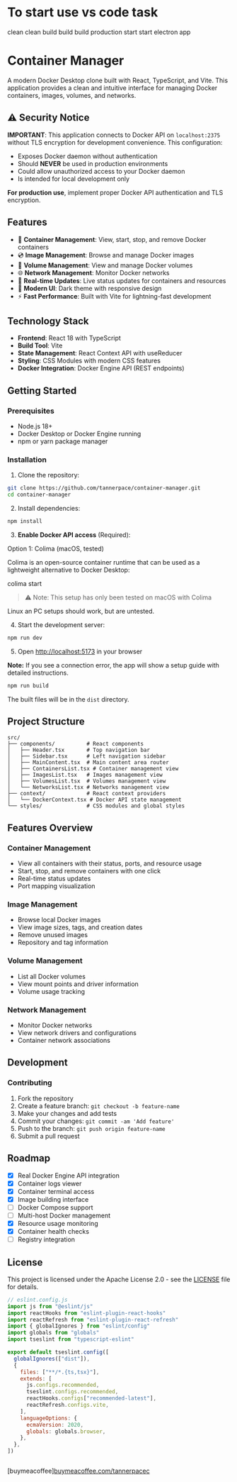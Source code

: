 # To start use vs code task

clean clean build
build build production
start start electron app

# Container Manager

A modern Docker Desktop clone built with React, TypeScript, and Vite. This application provides a clean and intuitive interface for managing Docker containers, images, volumes, and networks.

## ⚠️ Security Notice

**IMPORTANT**: This application connects to Docker API on `localhost:2375` without TLS encryption for development convenience. This configuration:

- Exposes Docker daemon without authentication
- Should **NEVER** be used in production environments
- Could allow unauthorized access to your Docker daemon
- Is intended for local development only

**For production use**, implement proper Docker API authentication and TLS encryption.

## Features

- 🐳 **Container Management**: View, start, stop, and remove Docker containers
- 💿 **Image Management**: Browse and manage Docker images
- 💾 **Volume Management**: View and manage Docker volumes
- 🌐 **Network Management**: Monitor Docker networks
- 🔄 **Real-time Updates**: Live status updates for containers and resources
- 🎨 **Modern UI**: Dark theme with responsive design
- ⚡ **Fast Performance**: Built with Vite for lightning-fast development

## Technology Stack

- **Frontend**: React 18 with TypeScript
- **Build Tool**: Vite
- **State Management**: React Context API with useReducer
- **Styling**: CSS Modules with modern CSS features
- **Docker Integration**: Docker Engine API (REST endpoints)

## Getting Started

### Prerequisites

- Node.js 18+
- Docker Desktop or Docker Engine running
- npm or yarn package manager

### Installation

1. Clone the repository:

```bash
git clone https://github.com/tannerpace/container-manager.git
cd container-manager
```

2. Install dependencies:

```bash
npm install
```

3. **Enable Docker API access** (Required):

Option 1: Colima (macOS, tested)

Colima is an open-source container runtime that can be used as a lightweight alternative to Docker Desktop:

colima start

> ⚠️ Note: This setup has only been tested on macOS with Colima

Linux an PC setups should work, but are untested.

4. Start the development server:

```bash
npm run dev
```

5. Open [http://localhost:5173](http://localhost:5173) in your browser

**Note:** If you see a connection error, the app will show a setup guide with detailed instructions.

```bash
npm run build
```

The built files will be in the `dist` directory.

## Project Structure

```
src/
├── components/          # React components
│   ├── Header.tsx       # Top navigation bar
│   ├── Sidebar.tsx      # Left navigation sidebar
│   ├── MainContent.tsx  # Main content area router
│   ├── ContainersList.tsx # Container management view
│   ├── ImagesList.tsx   # Images management view
│   ├── VolumesList.tsx  # Volumes management view
│   └── NetworksList.tsx # Networks management view
├── context/             # React context providers
│   └── DockerContext.tsx # Docker API state management
└── styles/              # CSS modules and global styles
```

## Features Overview

### Container Management

- View all containers with their status, ports, and resource usage
- Start, stop, and remove containers with one click
- Real-time status updates
- Port mapping visualization

### Image Management

- Browse local Docker images
- View image sizes, tags, and creation dates
- Remove unused images
- Repository and tag information

### Volume Management

- List all Docker volumes
- View mount points and driver information
- Volume usage tracking

### Network Management

- Monitor Docker networks
- View network drivers and configurations
- Container network associations

## Development

### Contributing

1. Fork the repository
2. Create a feature branch: `git checkout -b feature-name`
3. Make your changes and add tests
4. Commit your changes: `git commit -am 'Add feature'`
5. Push to the branch: `git push origin feature-name`
6. Submit a pull request

## Roadmap

- [x] Real Docker Engine API integration
- [x] Container logs viewer
- [x] Container terminal access
- [x] Image building interface
- [ ] Docker Compose support
- [ ] Multi-host Docker management
- [x] Resource usage monitoring
- [x] Container health checks
- [ ] Registry integration

## License

This project is licensed under the Apache License 2.0 - see the [LICENSE](LICENSE) file for details.

```js
// eslint.config.js
import js from "@eslint/js"
import reactHooks from "eslint-plugin-react-hooks"
import reactRefresh from "eslint-plugin-react-refresh"
import { globalIgnores } from "eslint/config"
import globals from "globals"
import tseslint from "typescript-eslint"

export default tseslint.config([
  globalIgnores(["dist"]),
  {
    files: ["**/*.{ts,tsx}"],
    extends: [
      js.configs.recommended,
      tseslint.configs.recommended,
      reactHooks.configs["recommended-latest"],
      reactRefresh.configs.vite,
    ],
    languageOptions: {
      ecmaVersion: 2020,
      globals: globals.browser,
    },
  },
])
```

```

```

[buymeacoffee][buymeacoffee.com/tannerpacec](https://buymeacoffee.com/tannerpacec)
